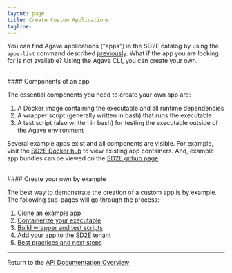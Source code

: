 ```yaml
---
layout: page
title: Create Custom Applications
tagline:
---
```


You can find Agave applications ("apps") in the SD2E catalog by using the `apps-list`
command described [previously](find_application.md). What if the app you are
looking for is not available? Using the Agave CLI, you can create your own.

<br> 
#### Components of an app

The essential components you need to create your own app are:

1. A Docker image containing the executable and all runtime dependencies
2. A wrapper script (generally written in bash) that runs the executable
3. A test script (also written in bash) for testing the executable outside of the Agave environment

Several example apps exist and all components are visible. For example, visit the
[SD2E Docker hub](https://hub.docker.com/u/sd2e/) to view existing app containers.
And, example app bundles can be viewed on the
[SD2E github page](https://github.com/SD2E/reactors-etl/tree/master/reactors).

<br>
#### Create your own by example

The best way to demonstrate the creation of a custom app is by example. The 
following sub-pages will go through the process:

1. [Clone an example app](create_app_01.md)
2. [Containerize your executable](create_app_02.md)
3. [Build wrapper and test scripts](create_app_03.md)
4. [Add your app to the SD2E tenant](create_app_04.md)
5. [Best practices and next steps](create_app_05.md)


---
Return to the [API Documentation Overview](../index.md)
